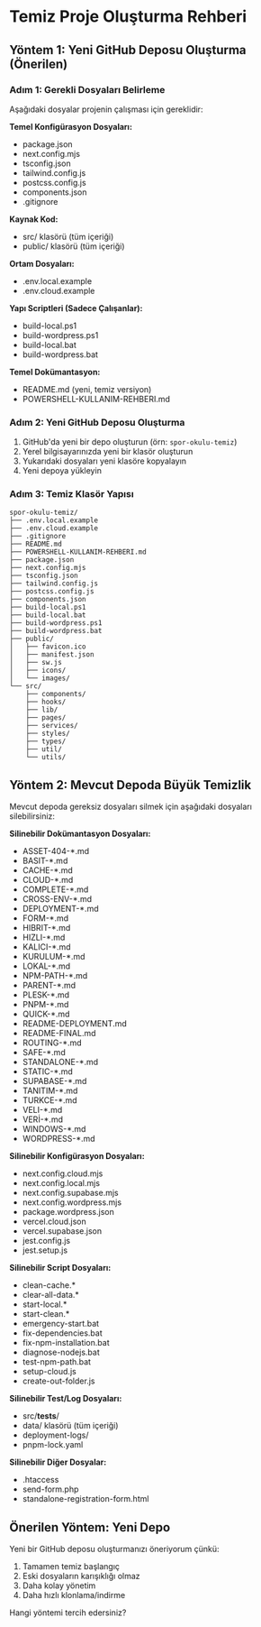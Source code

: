 # Temiz Proje Oluşturma Rehberi

## Yöntem 1: Yeni GitHub Deposu Oluşturma (Önerilen)

### Adım 1: Gerekli Dosyaları Belirleme
Aşağıdaki dosyalar projenin çalışması için gereklidir:

**Temel Konfigürasyon Dosyaları:**
- package.json
- next.config.mjs
- tsconfig.json
- tailwind.config.js
- postcss.config.js
- components.json
- .gitignore

**Kaynak Kod:**
- src/ klasörü (tüm içeriği)
- public/ klasörü (tüm içeriği)

**Ortam Dosyaları:**
- .env.local.example
- .env.cloud.example

**Yapı Scriptleri (Sadece Çalışanlar):**
- build-local.ps1
- build-wordpress.ps1
- build-local.bat
- build-wordpress.bat

**Temel Dokümantasyon:**
- README.md (yeni, temiz versiyon)
- POWERSHELL-KULLANIM-REHBERI.md

### Adım 2: Yeni GitHub Deposu Oluşturma

1. GitHub'da yeni bir depo oluşturun (örn: `spor-okulu-temiz`)
2. Yerel bilgisayarınızda yeni bir klasör oluşturun
3. Yukarıdaki dosyaları yeni klasöre kopyalayın
4. Yeni depoya yükleyin

### Adım 3: Temiz Klasör Yapısı

```
spor-okulu-temiz/
├── .env.local.example
├── .env.cloud.example
├── .gitignore
├── README.md
├── POWERSHELL-KULLANIM-REHBERI.md
├── package.json
├── next.config.mjs
├── tsconfig.json
├── tailwind.config.js
├── postcss.config.js
├── components.json
├── build-local.ps1
├── build-local.bat
├── build-wordpress.ps1
├── build-wordpress.bat
├── public/
│   ├── favicon.ico
│   ├── manifest.json
│   ├── sw.js
│   ├── icons/
│   └── images/
└── src/
    ├── components/
    ├── hooks/
    ├── lib/
    ├── pages/
    ├── services/
    ├── styles/
    ├── types/
    ├── util/
    └── utils/
```

## Yöntem 2: Mevcut Depoda Büyük Temizlik

Mevcut depoda gereksiz dosyaları silmek için aşağıdaki dosyaları silebilirsiniz:

**Silinebilir Dokümantasyon Dosyaları:**
- ASSET-404-*.md
- BASIT-*.md
- CACHE-*.md
- CLOUD-*.md
- COMPLETE-*.md
- CROSS-ENV-*.md
- DEPLOYMENT-*.md
- FORM-*.md
- HIBRIT-*.md
- HIZLI-*.md
- KALICI-*.md
- KURULUM-*.md
- LOKAL-*.md
- NPM-PATH-*.md
- PARENT-*.md
- PLESK-*.md
- PNPM-*.md
- QUICK-*.md
- README-DEPLOYMENT.md
- README-FINAL.md
- ROUTING-*.md
- SAFE-*.md
- STANDALONE-*.md
- STATIC-*.md
- SUPABASE-*.md
- TANITIM-*.md
- TURKCE-*.md
- VELI-*.md
- VERİ-*.md
- WINDOWS-*.md
- WORDPRESS-*.md

**Silinebilir Konfigürasyon Dosyaları:**
- next.config.cloud.mjs
- next.config.local.mjs
- next.config.supabase.mjs
- next.config.wordpress.mjs
- package.wordpress.json
- vercel.cloud.json
- vercel.supabase.json
- jest.config.js
- jest.setup.js

**Silinebilir Script Dosyaları:**
- clean-cache.*
- clear-all-data.*
- start-local.*
- start-clean.*
- emergency-start.bat
- fix-dependencies.bat
- fix-npm-installation.bat
- diagnose-nodejs.bat
- test-npm-path.bat
- setup-cloud.js
- create-out-folder.js

**Silinebilir Test/Log Dosyaları:**
- src/__tests__/
- data/ klasörü (tüm içeriği)
- deployment-logs/
- pnpm-lock.yaml

**Silinebilir Diğer Dosyalar:**
- .htaccess
- send-form.php
- standalone-registration-form.html

## Önerilen Yöntem: Yeni Depo

Yeni bir GitHub deposu oluşturmanızı öneriyorum çünkü:
1. Tamamen temiz başlangıç
2. Eski dosyaların karışıklığı olmaz
3. Daha kolay yönetim
4. Daha hızlı klonlama/indirme

Hangi yöntemi tercih edersiniz?